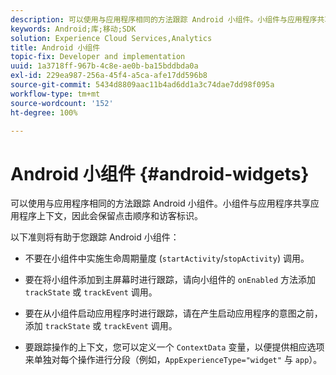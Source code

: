 ```yaml
---
description: 可以使用与应用程序相同的方法跟踪 Android 小组件。小组件与应用程序共享应用程序上下文，因此会保留点击顺序和访客标识。
keywords: Android;库;移动;SDK
solution: Experience Cloud Services,Analytics
title: Android 小组件
topic-fix: Developer and implementation
uuid: 1a3718ff-967b-4c8e-ae0b-ba15bddbda0a
exl-id: 229ea987-256a-45f4-a5ca-afe17dd596b8
source-git-commit: 5434d8809aac11b4ad6dd1a3c74dae7dd98f095a
workflow-type: tm+mt
source-wordcount: '152'
ht-degree: 100%

---
```


# Android 小组件 {#android-widgets}

可以使用与应用程序相同的方法跟踪 Android 小组件。小组件与应用程序共享应用程序上下文，因此会保留点击顺序和访客标识。

以下准则将有助于您跟踪 Android 小组件：

* 不要在小组件中实施生命周期量度 (`startActivity`/`stopActivity`) 调用。

* 要在将小组件添加到主屏幕时进行跟踪，请向小组件的 `onEnabled` 方法添加 `trackState` 或 `trackEvent` 调用。

* 要在从小组件启动应用程序时进行跟踪，请在产生启动应用程序的意图之前，添加 `trackState` 或 `trackEvent` 调用。

* 要跟踪操作的上下文，您可以定义一个 `ContextData` 变量，以便提供相应选项来单独对每个操作进行分段（例如，`AppExperienceType="widget"` 与 `app`）。

